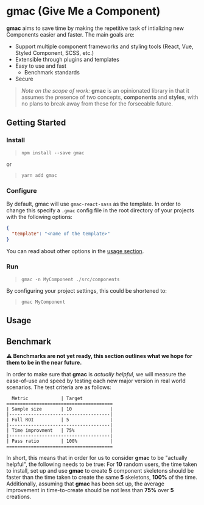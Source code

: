 # gmac (Give Me a Component)

**gmac** aims to save time by making the repetitive task of intializing new Components easier and faster. The main goals are:

- Support multiple component frameworks and styling tools (React, Vue, Styled Component, SCSS, etc.)
- Extensible through plugins and templates
- Easy to use and fast
  - Benchmark standards
- Secure


> *Note on the scope of work:*
**gmac** is an opinionated library in that it assumes the presence of two concepts, **components** and **styles**, with no plans to break away from these for the forseeable future.

## Getting Started

### Install

> `npm install --save gmac`

or

> `yarn add gmac`

### Configure

By default, gmac will use `gmac-react-sass` as the template. In order to change this specify a `.gmac` config file in the root directory of your projects with the following options:

```json
{
  "template": "<name of the template>"
}
```

You can read about other options in the [usage section](#usage).

### Run

> `gmac -n MyComponent ./src/components`

By configuring your project settings, this could be shortened to:

> `gmac MyComponent`

## Usage

## Benchmark

**⚠️ Benchmarks are not yet ready, this section outlines what we hope for them to be in the near future.**

In order to make sure that **gmac** is *actually helpful*, we will measure the ease-of-use and speed by testing each new major version in real world scenarios. The test criteria are as follows:

```
  Metric            | Target
=======================================
| Sample size       | 10              |
|-------------------------------------|
| Full ROI          | 5               |
|-------------------------------------|
| Time improvment   | 75%             |
|-------------------------------------|
| Pass ratio        | 100%            |
=======================================
```

In short, this means that in order for us to consider **gmac** to be "actually helpful", the following needs to be true: For **10** random users, the time taken to install, set up and use **gmac** to create **5** component skeletons should be faster than the time taken to create the same **5** skeletons, **100%** of the time. Additionally, assuming that **gmac** has been set up, the average improvement in time-to-create should be not less than **75%** over **5** creations.
